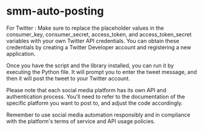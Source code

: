 # smm-auto-posting

For Twitter :
Make sure to replace the placeholder values in the consumer_key, consumer_secret, access_token, and access_token_secret variables with your own Twitter API credentials. You can obtain these credentials by creating a Twitter Developer account and registering a new application.

Once you have the script and the library installed, you can run it by executing the Python file. It will prompt you to enter the tweet message, and then it will post the tweet to your Twitter account.

Please note that each social media platform has its own API and authentication process. You'll need to refer to the documentation of the specific platform you want to post to, and adjust the code accordingly.

Remember to use social media automation responsibly and in compliance with the platform's terms of service and API usage policies.
